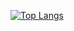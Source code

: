 [![Top Langs](https://github-readme-stats.vercel.app/api/top-langs/?username=eslemnurdogan)](https://github.com/anuraghazra/github-readme-stats)

